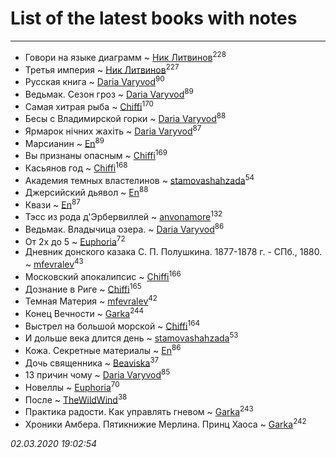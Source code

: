 # List of the latest books with notes
---

* Говори на языке диаграмм ~ [Ник Литвинов](users/241/241974816-vkontakte)<sup>228</sup>
* Третья империя ~ [Ник Литвинов](users/241/241974816-vkontakte)<sup>227</sup>
* Русская книга ~ [Daria Varyvod](users/829/829893410524253-facebook)<sup>90</sup>
* Ведьмак. Сезон гроз ~ [Daria Varyvod](users/829/829893410524253-facebook)<sup>89</sup>
* Самая хитрая рыба ~ [Chiffi](users/105/105831994080785626680-google)<sup>170</sup>
* Бесы с Владимирской горки ~ [Daria Varyvod](users/829/829893410524253-facebook)<sup>88</sup>
* Ярмарок нічних жахіть ~ [Daria Varyvod](users/829/829893410524253-facebook)<sup>87</sup>
* Марсианин ~ [En](users/333/333646551-vkontakte)<sup>89</sup>
* Вы признаны опасным ~ [Chiffi](users/105/105831994080785626680-google)<sup>169</sup>
* Касьянов год ~ [Chiffi](users/105/105831994080785626680-google)<sup>168</sup>
* Академия темных властелинов ~ [stamovashahzada](users/310/310646815-vkontakte)<sup>54</sup>
* Джерсийский дьявол ~ [En](users/333/333646551-vkontakte)<sup>88</sup>
* Квази ~ [En](users/333/333646551-vkontakte)<sup>87</sup>
* Тэсс из рода д'Эрбервиллей ~ [anvonamore](users/595/5957175-vkontakte)<sup>132</sup>
* Ведьмак. Владычица озера. ~ [Daria Varyvod](users/829/829893410524253-facebook)<sup>86</sup>
* От 2х до 5 ~ [Euphoria](users/106/106304994652616315178-google)<sup>72</sup>
* Дневник донского казака С. П. Полушкина. 1877-1878 г. - СПб., 1880. ~ [mfevralev](users/140/140966150-vkontakte)<sup>43</sup>
* Московский апокалипсис ~ [Chiffi](users/105/105831994080785626680-google)<sup>166</sup>
* Дознание в Риге ~ [Chiffi](users/105/105831994080785626680-google)<sup>165</sup>
* Темная Материя ~ [mfevralev](users/140/140966150-vkontakte)<sup>42</sup>
* Конец Вечности ~ [Garka](users/115/115753719718250012620-google)<sup>244</sup>
* Выстрел на большой морской ~ [Chiffi](users/105/105831994080785626680-google)<sup>164</sup>
* И дольше века длится день ~ [stamovashahzada](users/310/310646815-vkontakte)<sup>53</sup>
* Кожа. Секретные материалы ~ [En](users/333/333646551-vkontakte)<sup>86</sup>
* Дочь священника ~ [Beaviska](users/102/10202544960024508-facebook)<sup>37</sup>
* 13 причин чому ~ [Daria Varyvod](users/829/829893410524253-facebook)<sup>85</sup>
* Новеллы ~ [Euphoria](users/106/106304994652616315178-google)<sup>70</sup>
* После ~ [TheWildWind](users/262/262062207519652-facebook)<sup>38</sup>
* Практика радости. Как управлять гневом ~ [Garka](users/115/115753719718250012620-google)<sup>243</sup>
* Хроники Амбера. Пятикнижие Мерлина. Принц Хаоса ~ [Garka](users/115/115753719718250012620-google)<sup>242</sup>


_02.03.2020 19:02:54_
